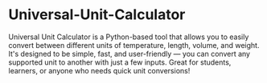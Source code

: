# Universal-Unit-Calculator
Universal Unit Calculator is a Python-based tool that allows you to easily convert between different units of temperature, length, volume, and weight. It's designed to be simple, fast, and user-friendly — you can convert any supported unit to another with just a few inputs. Great for students, learners, or anyone who needs quick unit conversions!
